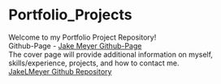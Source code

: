 # Portfolio_Projects
Welcome to my Portfolio Project Repository!<br>
Github-Page - [Jake Meyer Github-Page](https://jakelmeyer.github.io)<br>
The cover page will provide additional information on myself, skills/experience, projects, and how to contact me.<br>
[JakeLMeyer Github Repository](https://github.com/JakeLMeyer/JakeLMeyer.github.io)<br>